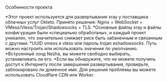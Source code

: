 Особенности проекта

*Этот проект используется для развертывания xray у поставщика облачных услуг Okteto. Принято решение: Nginx + WebSocket + VMess/Vless/Trojan/Shadowsocks + TLS.
*Основные файлы xray и файлы конфигурации были «специально обработаны», и каждый проект уникален, что значительно снижает риск быть забаненным и связанным с другими.
*UUID vmess и vless или пароль trojan иshadowsocks. Путь можно настроить или использовать значение по умолчанию.
*Встроенный зонд Nezha, вы можете свободно выбирать, устанавливать ли его.
*Если вы обнаружите, что не можете получить доступ к Интернету после завершения развертывания, проверьте, заблокировано ли доменное имя. Для решения проблемы вы можете использовать Cloudflare CDN или Worker.




